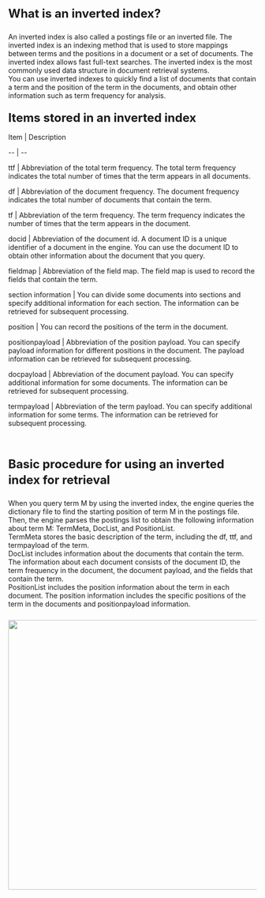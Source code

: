 <div class="lake-content" typography="classic"><h2 id="gD4Vi" style="font-size: 24px; line-height: 32px; margin: 21px 0 5px 0"><span class="ne-text">What is an inverted index?</span></h2><p id="u291aeb99" class="ne-p" style="margin: 0; padding: 0; min-height: 24px"><span class="ne-text"><br /></span><span class="ne-text">An inverted index is also called a postings file or an inverted file. The inverted index is an indexing method that is used to store mappings between terms and the positions in a document or a set of documents. The inverted index allows fast full-text searches. The inverted index is the most commonly used data structure in document retrieval systems.  <br /></span><span class="ne-text">You can use inverted indexes to quickly find a list of documents that contain a term and the position of the term in the documents, and obtain other information such as term frequency for analysis.   </span></p><h2 id="IQhVR" style="font-size: 24px; line-height: 32px; margin: 21px 0 5px 0"><span class="ne-text">Items stored in an inverted index</span></h2>



Item | Description

-- | --

ttf | Abbreviation of the total term frequency. The total term frequency indicates the total number of times that the term appears in all documents.

df | Abbreviation of the document frequency. The document frequency indicates the total number of documents that contain the term.

tf | Abbreviation of the term frequency. The term frequency indicates the number of times that the term appears in the document.

docid | Abbreviation of the document id. A document ID is a unique identifier of a document in the engine. You can use the document ID to obtain other information about the document that you query.

fieldmap | Abbreviation of the field map. The field map is used to record the fields that contain the term.

section information | You can divide some documents into sections and specify additional information for each section. The information can be retrieved for subsequent processing.

position | You can record the positions of the term in the document.

positionpayload | Abbreviation of the position payload. You can specify payload information for different positions in the document. The payload information can be retrieved for subsequent processing.

docpayload | Abbreviation of the document payload. You can specify additional information for some documents. The information can be retrieved for subsequent processing.

termpayload | Abbreviation of the term payload. You can specify additional information for some terms. The information can be retrieved for subsequent processing.



<p id="uebc11eff" class="ne-p" style="margin: 0; padding: 0; min-height: 24px"><br></p><h2 id="ROOg1" style="font-size: 24px; line-height: 32px; margin: 21px 0 5px 0"><span class="ne-text">Basic procedure for using an inverted index for retrieval</span></h2><p id="uefab12c0" class="ne-p" style="margin: 0; padding: 0; min-height: 24px"><span class="ne-text"><br /></span><span class="ne-text">When you query term M by using the inverted index, the engine queries the dictionary file to find the starting position of term M in the postings file. <br /></span><span class="ne-text">Then, the engine parses the postings list to obtain the following information about term M: TermMeta, DocList, and PositionList. <br /></span><span class="ne-text">TermMeta stores the basic description of the term, including the df, ttf, and termpayload of the term. <br /></span><span class="ne-text">DocList includes information about the documents that contain the term. The information about each document consists of the document ID, the term frequency in the document, the document payload, and the fields that contain the term. <br /></span><span class="ne-text">PositionList includes the position information about the term in each document. The position information includes the specific positions of the term in the documents and positionpayload information.  </span></p><p id="u959f4b30" class="ne-p" style="margin: 0; padding: 0; min-height: 24px"><br></p><p id="u40689884" class="ne-p" style="margin: 0; padding: 0; min-height: 24px"><img src="https://cdn.nlark.com/lark/0/2018/png/114751/1541056605570-e4f5b3f9-0b89-4fc5-9949-b31c2355621f.png" width="546" id="flyif" class="ne-image"></p></div>
